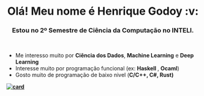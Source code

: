<strong>
<h1 align="center"> Olá! Meu nome é Henrique Godoy :v: </h1>
<h3 align="center"> Estou no 2º Semestre de Ciência da Computação no INTELI.</h3>
</strong>
<br />

<ul>
  <li>Me interesso muito por <strong>Ciência dos Dados</strong>, <strong>Machine Learning</strong> e <strong>Deep Learning</strong></li>
  <li>Interesse muito por programação funcional (ex: <strong> Haskell </strong>, <strong>Ocaml</strong>)</li>
  <li>Gosto muito de programação de baixo nivel (<strong>C/C++<strong>, <strong>C#</strong>, <strong>Rust</strong>)</li>
</ul>

[![card](https://github-readme-stats.vercel.app/api?username=herniqeu&theme=default)](https://github.com/herniqeu/)

